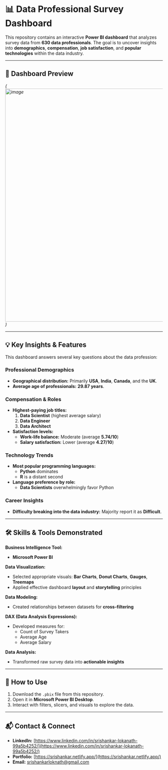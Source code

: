 # 📊 Data Professional Survey Dashboard

This repository contains an interactive **Power BI dashboard** that analyzes survey data from **630 data professionals**. The goal is to uncover insights into **demographics**, **compensation**, **job satisfaction**, and **popular technologies** within the data industry.

---

## 🚀 Dashboard Preview
*(<img width="1283" height="742" alt="image" src="https://github.com/user-attachments/assets/3a21712f-6741-4f51-9981-62a3b0f257be" />
)*

---

## 💡 Key Insights & Features

This dashboard answers several key questions about the data profession:

### **Professional Demographics**
- **Geographical distribution:** Primarily **USA**, **India**, **Canada**, and the **UK**.  
- **Average age of professionals:** **29.87 years**.

### **Compensation & Roles**
- **Highest-paying job titles:**  
  1. **Data Scientist** (highest average salary)  
  2. **Data Engineer**  
  3. **Data Architect**
- **Satisfaction levels:**  
  - **Work-life balance:** Moderate (average **5.74/10**)  
  - **Salary satisfaction:** Lower (average **4.27/10**)

### **Technology Trends**
- **Most popular programming languages:**  
  - **Python** dominates  
  - **R** is a distant second
- **Language preference by role:**  
  - **Data Scientists** overwhelmingly favor Python

### **Career Insights**
- **Difficulty breaking into the data industry:** Majority report it as **Difficult**.

---

## 🛠️ Skills & Tools Demonstrated

**Business Intelligence Tool:**  
- **Microsoft Power BI**

**Data Visualization:**  
- Selected appropriate visuals: **Bar Charts**, **Donut Charts**, **Gauges**, **Treemaps**  
- Applied effective dashboard **layout** and **storytelling** principles

**Data Modeling:**  
- Created relationships between datasets for **cross-filtering**

**DAX (Data Analysis Expressions):**  
- Developed measures for:
  - Count of Survey Takers  
  - Average Age  
  - Average Salary

**Data Analysis:**  
- Transformed raw survey data into **actionable insights**

---

## 📂 How to Use

1. Download the `.pbix` file from this repository.  
2. Open it in **Microsoft Power BI Desktop**.  
3. Interact with filters, slicers, and visuals to explore the data.

---

## 📬 Contact & Connect

- **LinkedIn:** [https://www.linkedin.com/in/srishankar-lokanath-99a5b4252/](https://www.linkedin.com/in/srishankar-lokanath-99a5b4252/)  
- **Portfolio:** [https://srishankar.netlify.app/](https://srishankar.netlify.app/)  
- **Email:** [srishankarloknath@gmail.com](mailto:srishankarloknath@gmail.com)  
